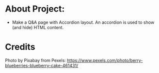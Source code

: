 # About Project:

- Make a Q&A page with Accordion layout.
     An accordion is used to show (and hide) HTML content.


# Credits 

Photo by Pixabay from Pexels: https://www.pexels.com/photo/berry-blueberries-blueberry-cake-461431/
